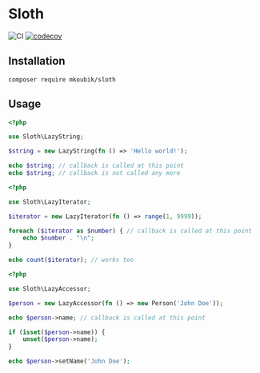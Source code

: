 Sloth
=====
![CI](https://github.com/mkoubik/sloth/workflows/CI/badge.svg)
[![codecov](https://codecov.io/gh/mkoubik/Sloth/branch/master/graph/badge.svg)](https://codecov.io/gh/mkoubik/Sloth)

Installation
------------
`composer require mkoubik/sloth`

Usage
-----
```php
<?php

use Sloth\LazyString;

$string = new LazyString(fn () => 'Hello world!');

echo $string; // callback is called at this point
echo $string; // callback is not called any more
```

```php
<?php

use Sloth\LazyIterator;

$iterator = new LazyIterator(fn () => range(1, 9999));

foreach ($iterator as $number) { // callback is called at this point
    echo $number . "\n";
}

echo count($iterator); // works too
```

```php
<?php

use Sloth\LazyAccessor;

$person = new LazyAccessor(fn () => new Person('John Doe'));

echo $person->name; // callback is called at this point

if (isset($person->name)) {
    unset($person->name);
}

echo $person->setName('John Doe');
```
